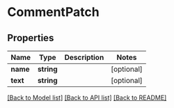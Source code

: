 # CommentPatch

## Properties
Name | Type | Description | Notes
------------ | ------------- | ------------- | -------------
**name** | **string** |  | [optional] 
**text** | **string** |  | [optional] 

[[Back to Model list]](../README.md#documentation-for-models) [[Back to API list]](../README.md#documentation-for-api-endpoints) [[Back to README]](../README.md)


